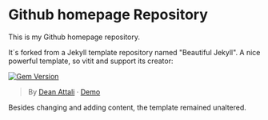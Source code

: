 # Github homepage Repository

This is my Github homepage repository. 

It´s forked from a Jekyll template repository named "Beautiful Jekyll". A nice powerful template, so vitit and support its creator:

[![Gem Version](https://badge.fury.io/rb/beautiful-jekyll-theme.svg)](https://badge.fury.io/rb/beautiful-jekyll-theme)

> By [Dean Attali](https://deanattali.com) &middot; [Demo](https://beautifuljekyll.com/)

Besides changing and adding content, the template remained unaltered.